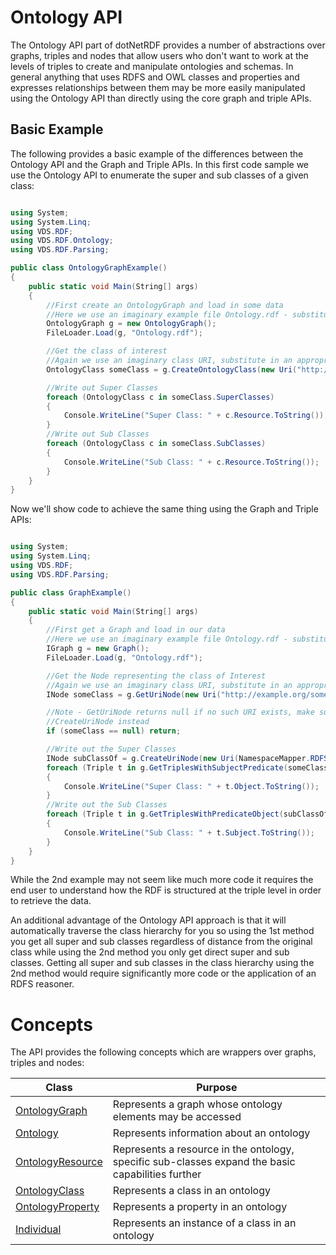 # Ontology API 

The Ontology API part of dotNetRDF provides a number of abstractions over graphs, triples and nodes that allow users who don't want to work at the levels of triples to create and manipulate ontologies and schemas.
In general anything that uses RDFS and OWL classes and properties and expresses relationships between them may be more easily manipulated using the Ontology API than directly using the core graph and triple APIs.

## Basic Example 

The following provides a basic example of the differences between the Ontology API and the Graph and Triple APIs.
In this first code sample we use the Ontology API to enumerate the super and sub classes of a given class:

```csharp

using System;
using System.Linq;
using VDS.RDF;
using VDS.RDF.Ontology;
using VDS.RDF.Parsing;

public class OntologyGraphExample()
{
	public static void Main(String[] args)
	{
		//First create an OntologyGraph and load in some data
		//Here we use an imaginary example file Ontology.rdf - substitute in an appropriate filename
		OntologyGraph g = new OntologyGraph();
		FileLoader.Load(g, "Ontology.rdf");

		//Get the class of interest
		//Again we use an imaginary class URI, substitute in an appropriate URI
		OntologyClass someClass = g.CreateOntologyClass(new Uri("http://example.org/someClass"));

		//Write out Super Classes
		foreach (OntologyClass c in someClass.SuperClasses)
		{
			Console.WriteLine("Super Class: " + c.Resource.ToString());
		}
		//Write out Sub Classes
		foreach (OntologyClass c in someClass.SubClasses)
		{
			Console.WriteLine("Sub Class: " + c.Resource.ToString());
		}
	}
}
```

Now we'll show code to achieve the same thing using the Graph and Triple APIs:

```csharp

using System;
using System.Linq;
using VDS.RDF;
using VDS.RDF.Parsing;

public class GraphExample()
{
	public static void Main(String[] args)
	{
		//First get a Graph and load in our data
		//Here we use an imaginary example file Ontology.rdf - substitute in an appropriate filename
		IGraph g = new Graph();
		FileLoader.Load(g, "Ontology.rdf");

		//Get the Node representing the class of Interest
		//Again we use an imaginary class URI, substitute in an appropriate URI
		INode someClass = g.GetUriNode(new Uri("http://example.org/someClass"));

		//Note - GetUriNode returns null if no such URI exists, make sure to check for this or use
		//CreateUriNode instead
		if (someClass == null) return;

		//Write out the Super Classes
		INode subClassOf = g.CreateUriNode(new Uri(NamespaceMapper.RDFS + "subClassOf"));
		foreach (Triple t in g.GetTriplesWithSubjectPredicate(someClass, subClassOf))
		{
			Console.WriteLine("Super Class: " + t.Object.ToString());
		}
		//Write out the Sub Classes
		foreach (Triple t in g.GetTriplesWithPredicateObject(subClassOf, someClass))
		{
			Console.WriteLine("Sub Class: " + t.Subject.ToString());
		}
	}
}
```

While the 2nd example may not seem like much more code it requires the end user to understand how the RDF is structured at the triple level in order to retrieve the data.

An additional advantage of the Ontology API approach is that it will automatically traverse the class hierarchy for you so using the 1st method you get all super and sub classes regardless of distance from the original class while using the 2nd method you only get direct super and sub classes.
Getting all super and sub classes in the class hierarchy using the 2nd method would require significantly more code or the application of an RDFS reasoner.

# Concepts 

The API provides the following concepts which are wrappers over graphs, triples and nodes:

| Class | Purpose |
| --- | --- |
| [OntologyGraph](xref:VDS.RDF.Ontology.OntologyGraph) | Represents a graph whose ontology elements may be accessed |
| [Ontology](xref:VDS.RDF.Ontology.Ontology) | Represents information about an ontology |
| [OntologyResource](xref:VDS.RDF.Ontology.OntologyResource) | Represents a resource in the ontology, specific sub-classes expand the basic capabilities further |
| [OntologyClass](xref:VDS.RDF.Ontology.OntologyClass) | Represents a class in an ontology |
| [OntologyProperty](xref:VDS.RDF.Ontology.OntologyProperty) | Represents a property in an ontology |
| [Individual](xref:VDS.RDF.Ontology.Individual) | Represents an instance of a class in an ontology |